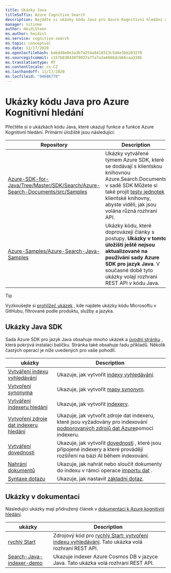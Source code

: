 ```yaml
---
title: Ukázky Java
titleSuffix: Azure Cognitive Search
description: Najděte si ukázky kódu Java pro Azure Kognitivní hledání demo, které používají sadu Azure .NET SDK pro jazyk Java.
manager: nitinme
author: HeidiSteen
ms.author: heidist
ms.service: cognitive-search
ms.topic: conceptual
ms.date: 11/17/2020
ms.openlocfilehash: babd40e0e3a3b7a254a8410313c5d4e3bb2832f0
ms.sourcegitcommit: c157b830430f9937a7fa7a3a6666dcb66caa338b
ms.translationtype: MT
ms.contentlocale: cs-CZ
ms.lasthandoff: 11/17/2020
ms.locfileid: "94686770"
---
```

# <a name="java-code-samples-for-azure-cognitive-search"></a>Ukázky kódu Java pro Azure Kognitivní hledání

Přečtěte si o ukázkách kódu Java, které ukazují funkce a funkce Azure Kognitivní hledání. Primární úložiště jsou následující:

| Repository | Description |
|------------|-------------|
| [Azure-SDK-for-Java/Tree/Master/SDK/Search/Azure-Search-Documents/src/Samples](https://github.com/Azure/azure-sdk-for-java/tree/master/sdk/search/azure-search-documents/src/samples) | Ukázky vytvářené týmem Azure SDK, které se dodávají s klientskou knihovnou Azure.Search.Documents v sadě SDK Můžete si také projít [testy jednotek](https://github.com/Azure/azure-sdk-for-java/tree/master/sdk/search/azure-search-documents/src/test) klientské knihovny, abyste viděli, jak jsou volána různá rozhraní API. |
| [Azure-Samples/Azure-Search-Java-Samples](https://github.com/Azure-Samples/azure-search-java-samples) | Ukázky kódu, které doprovázejí články s postupy. **Ukázky v tomto úložišti ještě nejsou aktualizované na používání sady Azure SDK pro jazyk Java**. V současné době tyto ukázky volají rozhraní REST API v kódu Java.|

> [!Tip]
> Vyzkoušejte si [prohlížeč ukázek](/samples/browse/?languages=csharp&products=azure-cognitive-search) , kde najdete ukázky kódu Microsoftu v GitHubu, filtrované podle produktu, služby a jazyka.

## <a name="java-sdk-samples"></a>Ukázky Java SDK

Sada Azure SDK pro jazyk Java obsahuje mnoho ukázek a [úvodní stránku](https://github.com/Azure/azure-sdk-for-java/tree/master/sdk/search/azure-search-documents/src/samples) , která pokrývá instalaci balíčku. Stránka také obsahuje řadu příkladů. Několik častých operací je níže uvedených pro vaše pohodlí.

| ukázky | Description |
|---------|-------------|
| [Vytváření indexu vyhledávání](https://github.com/Azure/azure-sdk-for-java/blob/master/sdk/search/azure-search-documents/src/samples/java/com/azure/search/documents/indexes/CreateIndexExample.java) | Ukazuje, jak vytvořit [indexy vyhledávání](search-what-is-an-index.md). |
| [Vytvoření synonyma](https://github.com/Azure/azure-sdk-for-java/blob/master/sdk/search/azure-search-documents/src/samples/java/com/azure/search/documents/SynonymMapsCreateExample.java) | Ukazuje, jak vytvořit [mapy synonym](search-synonyms.md).  |
| [Vytváření indexeru hledání](https://github.com/Azure/azure-sdk-for-java/blob/master/sdk/search/azure-search-documents/src/samples/java/com/azure/search/documents/indexes/CreateIndexerExample.java) | Ukazuje, jak vytvořit [indexery](search-indexer-overview.md). |
| [Vytvoření zdroje dat indexeru hledání](https://github.com/Azure/azure-sdk-for-java/blob/master/sdk/search/azure-search-documents/src/samples/java/com/azure/search/documents/indexes/DataSourceExample.java) | Ukazuje, jak vytvořit zdroje dat indexeru, které jsou vyžadovány pro indexování [podporovaných zdrojů dat Azure](search-indexer-overview.md#supported-data-sources)pomocí indexeru. |
| [Vytváření dovednosti](https://github.com/Azure/azure-sdk-for-java/blob/master/sdk/search/azure-search-documents/src/samples/java/com/azure/search/documents/indexes/CreateSkillsetExample.java) |  Ukazuje, jak vytvořit [dovednosti](cognitive-search-working-with-skillsets.md) , které jsou připojené indexery a které provádějí rozšíření na bázi AI během indexování. |
| [Nahrání dokumentů](https://github.com/Azure/azure-sdk-for-java/blob/master/sdk/search/azure-search-documents/src/samples/java/com/azure/search/documents/IndexContentManagementExample.java) | Ukazuje, jak nahrát nebo sloučit dokumenty do indexu v rámci operace [importu dat](search-what-is-data-import.md) . |
| [Syntaxe dotazu](https://github.com/Azure/azure-sdk-for-java/blob/master/sdk/search/azure-search-documents/src/samples/java/com/azure/search/documents/SearchAsyncWithFullyTypedDocumentsExample.java) | Ukazuje, jak nastavit [základní dotaz](search-query-overview.md). |

## <a name="documentation-samples"></a>Ukázky v dokumentaci

Následující ukázky mají přidružený článek v [dokumentaci k Azure kognitivní hledání](https://docs.microsoft.com/azure/search/).

| ukázky | Description | 
|---------|-------------|
| [rychlý Start](https://github.com/Azure-Samples/azure-search-java-samples/tree/master/Quickstart) | Zdrojový kód pro [rychlý Start: vytvoření indexu vyhledávání](search-get-started-javascript.md). Tato ukázka volá rozhraní REST API. |
| [Search-Java-indexer-demo](https://github.com/Azure-Samples/azure-search-java-samples/tree/master/search-java-indexer-demo) | Ukazuje indexer Azure Cosmos DB v jazyce Java. Tato ukázka volá rozhraní REST API. |